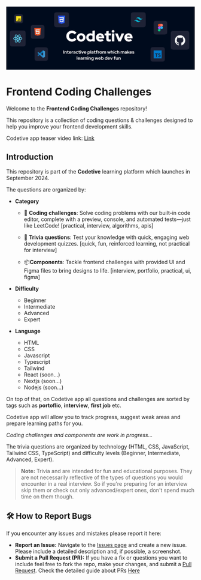 ![banner](banner.png)

# Frontend Coding Challenges

Welcome to the **Frontend Coding Challenges** repository! 

This repository is a collection of coding questions & challenges designed to help you improve your frontend development skills.

Codetive app teaser video link: [Link](https://youtu.be/y_SI9LKRf4k)

## Introduction

This repository is part of the **Codetive** learning platform which launches in September 2024.

The questions are organized by:
- **Category**
  - 🥊 **Coding challenges**: Solve coding problems with our built-in code editor, complete with a preview, console, and automated tests—just like LeetCode! [practical, interview, algorithms, apis]

  - 📝 **Trivia questions**: Test your knowledge with quick, engaging web development quizzes. [quick, fun, reinforced learning, not practical for interview]

  - 📦**Components**: Tackle frontend challenges with provided UI and Figma files to bring designs to life. [interview, portfolio, practical, ui, figma]

- **Difficulty**
  - Beginner
  - Intermediate
  - Advanced
  - Expert

- **Language**
  - HTML
  - CSS
  - Javascript
  - Typescript
  - Tailwind
  - React (soon...)
  - Nextjs (soon...)
  - Nodejs (soon...)
  
  
On top of that, on Codetive app all questions and challenges are sorted by tags such as **portoflio**, **interview**, **first job** etc.

Codetive app will allow you to track progress, suggest weak areas and prepare learning paths for you.

*Coding challenges and components are work in progress...*

The trivia questions are organized by technology (HTML, CSS, JavaScript, Tailwind CSS, TypeScript) and difficulty levels (Beginner, Intermediate, Advanced, Expert).

> **Note:** Trivia and are intended for fun and educational purposes. They are not necessarily reflective of the types of questions you would encounter in a real interview. So if you're preparing for an interview skip them or check out only advanced/expert ones, don't spend much time on them though.


## 🛠️ How to Report Bugs

If you encounter any issues and mistakes please report it here:

- **Report an Issue:** Navigate to the [Issues page](https://github.com/Codetive/frontend-coding-challenges/issues) and create a new issue. Please include a detailed description and, if possible, a screenshot.
- **Submit a Pull Request (PR):** If you have a fix or questions you want to include feel free to fork the repo, make your changes, and submit a [Pull Request](https://github.com/your-repo/frontend-challenges/pulls). Check the detailed guide about PRs [Here](https://github.com/Codetive/frontend-coding-challenges#contribute)

